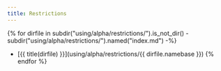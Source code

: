 ```yaml
---
title: Restrictions
---
```


{% for dirfile in subdir("using/alpha/restrictions/").is_not_dir() - subdir("using/alpha/restrictions/").named("index.md") -%}
- [{{ title(dirfile) }}](using/alpha/restrictions/{{ dirfile.namebase }})
{% endfor %}
